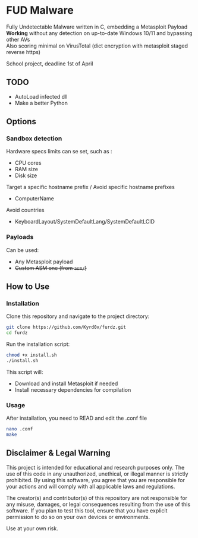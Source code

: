 # FUD Malware

Fully Undetectable Malware written in C, embedding a Metasploit Payload\
**Working** without any detection on up-to-date Windows 10/11 and bypassing other AVs\
Also scoring minimal on VirusTotal (dict encryption with metasploit staged reverse https)

School project, deadline 1st of April

## TODO
 - AutoLoad infected dll
 - Make a better Python

## Options

### Sandbox detection

Hardware specs limits can se set, such as :
 - CPU cores
 - RAM size
 - Disk size

Target a specific hostname prefix / Avoid specific hostname prefixes
 - ComputerName

Avoid countries
 - KeyboardLayout/SystemDefaultLang/SystemDefaultLCID

### Payloads

Can be used:
 - Any Metasploit payload
 - ~~Custom ASM one (from ```asm/```)~~


## How to Use

### Installation

Clone this repository and navigate to the project directory:

```sh
git clone https://github.com/Kyrd0x/furdz.git
cd furdz
```

Run the installation script:

```sh
chmod +x install.sh
./install.sh
```

This script will:
- Download and install Metasploit if needed
- Install necessary dependencies for compilation

### Usage

After installation, you need to READ and edit the .conf file

```sh
nano .conf
make
```

## Disclaimer & Legal Warning

This project is intended for educational and research purposes only. The use of this code in any unauthorized, unethical, or illegal manner is strictly prohibited. By using this software, you agree that you are responsible for your actions and will comply with all applicable laws and regulations.

The creator(s) and contributor(s) of this repository are not responsible for any misuse, damages, or legal consequences resulting from the use of this software. If you plan to test this tool, ensure that you have explicit permission to do so on your own devices or environments.

Use at your own risk.
